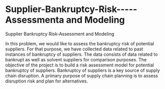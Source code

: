 # Supplier-Bankruptcy-Risk-----Assessmenta and Modeling
Supplier Bankruptcy Risk-Assessment and Modeling

In this problem, we would like to assess the bankruptcy risk of potential suppliers. For that purpose, we have collected data related to past instances of bankruptcy of suppliers. The data consists of data related to bankrupt as well as solvent suppliers for comparison purposes. The objective of the project is to build a risk assessment model for potential bankruptcy of suppliers. Bankruptcy of suppliers is a key source of supply chain disruption. A primary purpose of supply chain planning is to assess disruption risk and plan for alternatives.
